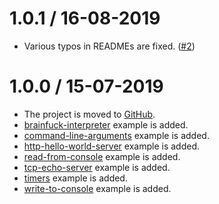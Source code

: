 1.0.1 / 16-08-2019
==================

  - Various typos in READMEs are fixed. ([#2](https://github.com/umut-sahin/javascript-examples/issues/2))

1.0.0 / 15-07-2019
==================

  - The project is moved to [GitHub].
  - [brainfuck-interpreter] example is added.
  - [command-line-arguments] example is added.
  - [http-hello-world-server] example is added.
  - [read-from-console] example is added.
  - [tcp-echo-server] example is added.
  - [timers] example is added.
  - [write-to-console] example is added.


[//]: # (Links)

[brainfuck-interpreter]:
  https://github.com/umut-sahin/javascript-examples/tree/master/brainfuck-interpreter
[command-line-arguments]:
  https://github.com/umut-sahin/javascript-examples/tree/master/command-line-arguments
[GitHub]:
  https://github.com
[http-hello-world-server]:
  https://github.com/umut-sahin/javascript-examples/tree/master/http-hello-world-server
[read-from-console]:
  https://github.com/umut-sahin/javascript-examples/tree/master/read-from-console
[tcp-echo-server]:
  https://github.com/umut-sahin/javascript-examples/tree/master/tcp-echo-server
[timers]:
  https://github.com/umut-sahin/javascript-examples/tree/master/timers
[write-to-console]:
  https://github.com/umut-sahin/javascript-examples/tree/master/write-to-console
